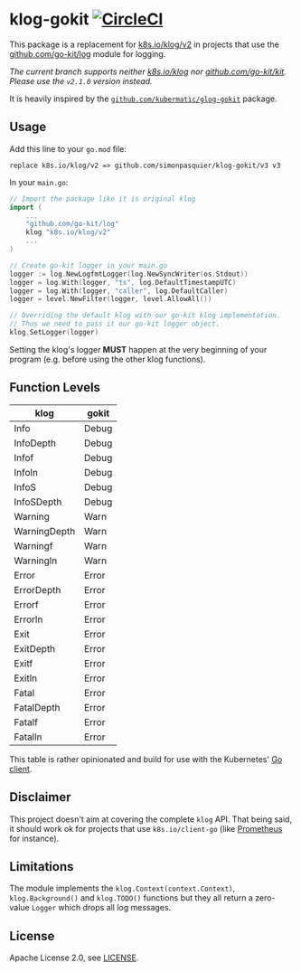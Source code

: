 # klog-gokit [![CircleCI](https://circleci.com/gh/simonpasquier/klog-gokit.svg?style=svg)](https://circleci.com/gh/simonpasquier/klog-gokit)

This package is a replacement for [k8s.io/klog/v2](https://github.com/kubernetes/klog)
in projects that use the [github.com/go-kit/log](https://pkg.go.dev/github.com/go-kit/log) module for logging.

*The current branch supports neither
[k8s.io/klog](https://pkg.go.dev/k8s.io/klog) nor
[github.com/go-kit/kit](https://pkg.go.dev/github.com/go-kit/kit). Please use the `v2.1.0`
version instead.*

It is heavily inspired by the [`github.com/kubermatic/glog-gokit`](https://github.com/kubermatic/glog-gokit) package.

## Usage

Add this line to your `go.mod` file:

```
replace k8s.io/klog/v2 => github.com/simonpasquier/klog-gokit/v3 v3
```

In your `main.go`:
```go
// Import the package like it is original klog
import (
    ...
    "github.com/go-kit/log"
    klog "k8s.io/klog/v2"
    ...
)

// Create go-kit logger in your main.go
logger := log.NewLogfmtLogger(log.NewSyncWriter(os.Stdout))
logger = log.With(logger, "ts", log.DefaultTimestampUTC)
logger = log.With(logger, "caller", log.DefaultCaller)
logger = level.NewFilter(logger, level.AllowAll())

// Overriding the default klog with our go-kit klog implementation.
// Thus we need to pass it our go-kit logger object.
klog.SetLogger(logger)
```

Setting the klog's logger **MUST** happen at the very beginning of your program
(e.g. before using the other klog functions).

## Function Levels

|     klog     | gokit |
| ------------ | ----- |
| Info         | Debug |
| InfoDepth    | Debug |
| Infof        | Debug |
| Infoln       | Debug |
| InfoS        | Debug |
| InfoSDepth   | Debug |
| Warning      | Warn  |
| WarningDepth | Warn  |
| Warningf     | Warn  |
| Warningln    | Warn  |
| Error        | Error |
| ErrorDepth   | Error |
| Errorf       | Error |
| Errorln      | Error |
| Exit         | Error |
| ExitDepth    | Error |
| Exitf        | Error |
| Exitln       | Error |
| Fatal        | Error |
| FatalDepth   | Error |
| Fatalf       | Error |
| Fatalln      | Error |

This table is rather opinionated and build for use with the Kubernetes' [Go client](https://github.com/kubernetes/client-go).

## Disclaimer

This project doesn't aim at covering the complete `klog` API. That being said, it should work ok for
projects that use `k8s.io/client-go` (like [Prometheus](https://github.com/prometheus/prometheus) for instance).

## Limitations

The module implements the `klog.Context(context.Context)`, `klog.Background()` and `klog.TODO()` functions but they all return a zero-value `Logger` which drops all log messages.

## License

Apache License 2.0, see [LICENSE](https://github.com/simonpasquier/klog-gokit/blob/master/LICENSE).
